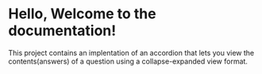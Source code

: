 # Hello, Welcome to the documentation!

This project contains an implentation of an accordion that lets you view the contents(answers) of a question using a collapse-expanded view format.
